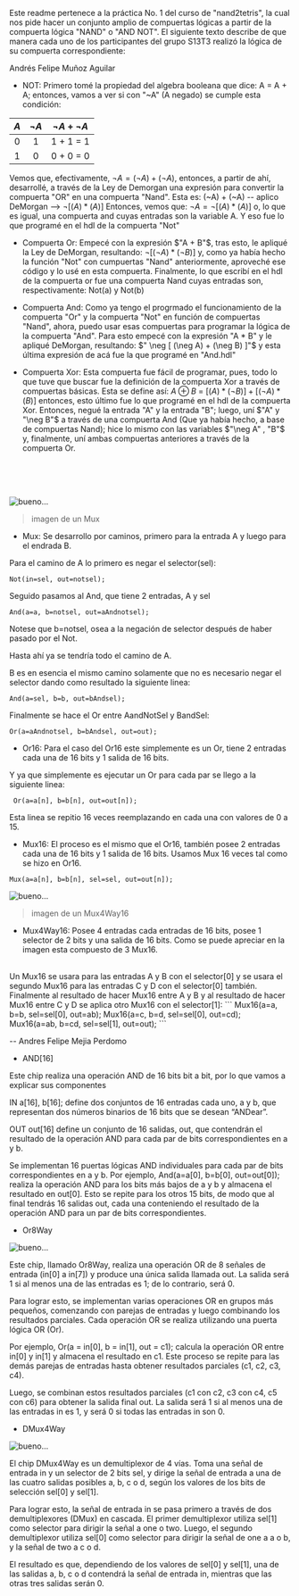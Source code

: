 Este readme pertenece a la práctica No. 1 del curso de "nand2tetris", la cual nos pide hacer un conjunto amplio de compuertas lógicas a partir de la compuerta lógica "NAND" o "AND NOT". El siguiente texto describe de que
manera cada uno de los participantes del grupo S13T3 realizó la lógica de su compuerta correspondiente:

Andrés Felipe Muñoz Aguilar

- NOT: Primero tomé la propiedad del algebra booleana que dice: A = A + A; entonces, vamos a ver si con "~A" (A negado) se cumple esta condición: 

|  $A$  |  $\neg A$  |   $\neg A + \neg A$   |
| :-:| :-: | :-:|
|  0  |   1  |  1 + 1 = 1  |
|  1  |   0  |  0 + 0 = 0  |

Vemos que, efectivamente, $\neg A = (\neg A) + (\neg A)$, entonces, a partir de ahí, desarrollé, a través de la Ley de Demorgan una expresión para convertir la compuerta "OR" en una compuerta "Nand". Esta es: (~A) + (~A) 
-- aplico DeMorgan  -->  $\neg [ (A) * (A) ]$ Entonces, vemos que: $\neg A = \neg [ (A) * (A) ]$ o, lo que es igual, una compuerta and cuyas entradas son la variable A. Y eso fue lo que programé en el hdl de la compuerta "Not"

- Compuerta Or: Empecé con la expresión $"A + B"$, tras esto, le apliqué la Ley de DeMorgan, resultando: $\neg [ (\neg A) * (\neg B) ]$ y, como ya había hecho la función "Not" con cumpuertas "Nand" anteriormente, aproveché ese código
y lo usé en esta compuerta. Finalmente, lo que escribí en el hdl de la compuerta or fue una compuerta Nand cuyas entradas son, respectivamente: Not(a) y Not(b) 

- Compuerta And: Como ya tengo el progrmado el funcionamiento de la compuerta "Or" y la compuerta "Not" en función de compuertas "Nand", ahora, puedo usar esas compuertas para programar la lógica de la compuerta "And".
Para esto empecé con la expresión "A * B" y le apliqué DeMorgan, resultando: $" \neg [ (\neg A) + (\neg B) ]"$ y esta última expresión de acá fue la que programé en "And.hdl"

- Compuerta Xor: Esta compuerta fue fácil de programar, pues, todo lo que tuve que buscar fue la definición de la compuerta Xor a través de compuertas básicas. Esta se define así: $A ⊕ B$ = $[ (A) * (\neg B) ] + [ (\neg A) * (B) ]$
entonces, esto último fue lo que programé en el hdl de la compuerta Xor. Entonces, negué la entrada "A" y la entrada "B"; luego, uní $"A" y "\neg B"$ a través de una compuerta And (Que ya había hecho, a base de compuertas
Nand); hice lo mismo con las variables $"\neg A" , "B"$ y, finalmente, uní ambas compuertas anteriores a través de la compuerta Or.
<br>
<br>
<br>


![bueno...](images/muximg.png)
> imagen de un Mux

- Mux: Se desarrollo por caminos, primero para la entrada A y luego para el endrada B.

Para el camino de A lo primero es negar el selector(sel):
```
Not(in=sel, out=notsel);
```
Seguido pasamos al And, que tiene 2 entradas, A y sel
```
And(a=a, b=notsel, out=aAndnotsel);
```
Notese que b=notsel, osea a la negación de selector después de haber pasado por el Not.

Hasta ahí ya se tendría todo el camino de A.

B es en esencia el mismo camino solamente que no es necesario negar el selector dando como resultado la siguiente linea:
```
And(a=sel, b=b, out=bAndsel);
```
Finalmente se hace el Or entre AandNotSel y BandSel:
```
Or(a=aAndnotsel, b=bAndsel, out=out);
```

- Or16: Para el caso del Or16 este simplemente es un Or, tiene 2 entradas cada una de 16 bits y 1 salida de 16 bits.

Y ya que simplemente es ejecutar un Or para cada par se llego a la siguiente linea:
```
 Or(a=a[n], b=b[n], out=out[n]);
``` 
Esta linea se repitio 16 veces reemplazando en cada una con valores de 0 a 15. 

- Mux16: El proceso es el mismo que el Or16, también posee 2 entradas cada una de 16 bits y 1 salida de 16 bits. Usamos Mux 16 veces tal como se hizo en Or16.
```
Mux(a=a[n], b=b[n], sel=sel, out=out[n]);
```
![bueno...](images/Mux4Way16.png)
> imagen de un Mux4Way16
- Mux4Way16: Posee 4 entradas cada entradas de 16 bits, posee 1 selector de 2 bits y una salida de 16 bits.
  Como se puede apreciar en la imagen esta compuesto de 3 Mux16.
<br>
Un Mux16 se usara para las entradas A y B con el selector[0] y se usara el segundo Mux16 para las entradas C y D con el selector[0] también. Finalmente al resultado de hacer Mux16 entre A y B y al resultado de hacer Mux16 entre C y D se aplica otro Mux16 con el selector[1]:
```
    Mux16(a=a, b=b, sel=sel[0], out=ab);
    Mux16(a=c, b=d, sel=sel[0], out=cd);
    Mux16(a=ab, b=cd, sel=sel[1], out=out);
```


-- Andres Felipe Mejia Perdomo



- AND[16]

Este chip realiza una operación AND de 16 bits bit a bit, por lo que vamos a explicar sus componentes

IN a[16], b[16]; define dos conjuntos de 16 entradas cada uno, a y b, que representan dos números binarios de 16 bits que se desean “ANDear”.

OUT out[16] define un conjunto de 16 salidas, out, que contendrán el resultado de la operación AND para cada par de bits correspondientes en a y b.

Se implementan 16 puertas lógicas AND individuales para cada par de bits correspondientes en a y b. Por ejemplo, And(a=a[0], b=b[0], out=out[0]); realiza la operación AND para los bits más bajos de a y b y almacena el resultado en out[0]. Esto se repite para los otros 15 bits, de modo que al final tendrás 16 salidas out, cada una conteniendo el resultado de la operación AND para un par de bits correspondientes.

- Or8Way

![bueno...](images/Or8Way.png)

Este chip, llamado Or8Way, realiza una operación OR de 8 señales de entrada (in[0] a in[7]) y produce una única salida llamada out. La salida será 1 si al menos una de las entradas es 1; de lo contrario, será 0.

Para lograr esto, se implementan varias operaciones OR en grupos más pequeños, comenzando con parejas de entradas y luego combinando los resultados parciales. Cada operación OR se realiza utilizando una puerta lógica OR (Or).

Por ejemplo, Or(a = in[0], b = in[1], out = c1); calcula la operación OR entre in[0] y in[1] y almacena el resultado en c1. Este proceso se repite para las demás parejas de entradas hasta obtener resultados parciales (c1, c2, c3, c4).

Luego, se combinan estos resultados parciales (c1 con c2, c3 con c4, c5 con c6) para obtener la salida final out. La salida será 1 si al menos una de las entradas in es 1, y será 0 si todas las entradas in son 0.

- DMux4Way

![bueno...](images/DMux4Way.png)

El chip DMux4Way es un demultiplexor de 4 vías. Toma una señal de entrada in y un selector de 2 bits sel, y dirige la señal de entrada a una de las cuatro salidas posibles a, b, c o d, según los valores de los bits de selección sel[0] y sel[1].

Para lograr esto, la señal de entrada in se pasa primero a través de dos demultiplexores (DMux) en cascada. El primer demultiplexor utiliza sel[1] como selector para dirigir la señal a one o two. Luego, el segundo demultiplexor utiliza sel[0] como selector para dirigir la señal de one a a o b, y la señal de two a c o d.

El resultado es que, dependiendo de los valores de sel[0] y sel[1], una de las salidas a, b, c o d contendrá la señal de entrada in, mientras que las otras tres salidas serán 0.
